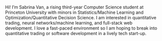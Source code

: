 Hi! I’m Sabrina Van, a rising third-year Computer Science student at Princeton University with minors in Statistics/Machine Learning
and Optimization/Quantitative Decision Science. I am interested in quantitative trading, neural networks/machine learning, and full-stack web development.
I love a fast-paced environment so I am hoping to break into quantitative trading or software development in a lively tech start-up. 


<!---
sabvan/sabvan is a ✨ special ✨ repository because its `README.md` (this file) appears on your GitHub profile.
You can click the Preview link to take a look at your changes.
--->
